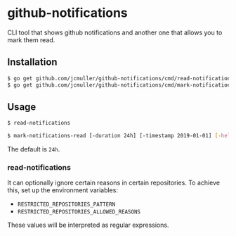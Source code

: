 # github-notifications

CLI tool that shows github notifications and another one that allows you
to mark them read.

## Installation
```bash
$ go get github.com/jcmuller/github-notifications/cmd/read-notifications
$ go get github.com/jcmuller/github-notifications/cmd/mark-notifications-read
```

## Usage
```bash
$ read-notifications

```

```bash
$ mark-notifications-read [-duration 24h] [-timestamp 2019-01-01] [-help]

```
The default is `24h`.

### read-notifications

It can optionally ignore certain reasons in certain repositories. To achieve this, set up the
environment variables:

- `RESTRICTED_REPOSITORIES_PATTERN`
- `RESTRICTED_REPOSITORIES_ALLOWED_REASONS`

These values will be interpreted as regular expressions.

